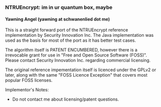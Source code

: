 ### NTRUEncrypt: im in ur quantum box, maybe
#### Yawning Angel (yawning at schwanenlied dot me)

This is a straight forward port of the NTRUEncrypt reference implementation by
Security Innovation Inc.  The Java implementation was used as the basis for most
of the port as it has better test cases.

The algorithm itself is PATENT ENCUMBERED, however there is a irrevocable grant
for use in "Free and Open Source Software (FOSS)".  Please contact Security
Innovation Inc. regarding commercial licensing.

The original reference impementation itself is licenced under the GPLv2 or later,
along with the same "FOSS Licence Exception" that covers most popular FOSS licenses.

Implementor's Notes:
 * Do not contact me about licensing/patent questions.
